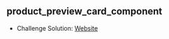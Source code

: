 ## product_preview_card_component

- Challenge Solution: [Website](https://alejandrojust.github.io/product_preview_card_component/)
